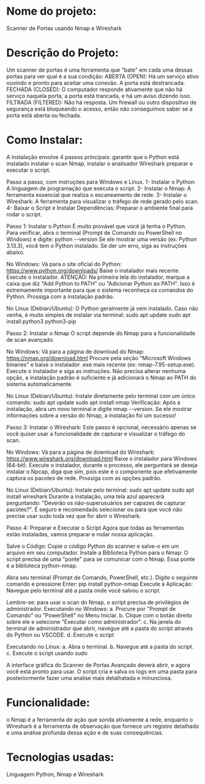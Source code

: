 # Nome do projeto:
Scanner de Portas usando Nmap e Wireshark

# Descrição do Projeto:
Um scanner de portas é uma ferramenta que "bate" em cada uma dessas portas para ver qual é a sua condição:
ABERTA (OPEN): Há um serviço ativo ouvindo e pronto para aceitar uma conexão. A porta está destrancada.
FECHADA (CLOSED): O computador responde ativamente que não há serviço naquela porta, a porta está trancada, e há um aviso dizendo isso.
FILTRADA (FILTERED): Não há resposta. Um firewall ou outro dispositivo de segurança está bloqueando o acesso, então não conseguimos saber se a porta está aberta ou fechada.

# Como Instalar:
A instalação envolve 4 passos principais:
garantir que o Python está instalado
instalar o scan Nmap, instalar o analisador Wireshark
preparar e executar o script.

Passo a passo, com instruções para Windows e Linux.
1- Instalar o Python: A linguagem de programação que executa o script.
2- Instalar o Nmap: A ferramenta essencial que realiza o escaneamento de rede.
3- Instalar o Wireshark: A ferramenta para visualizar o tráfego de rede gerado pelo scan.
4- Baixar o Script e Instalar Dependências: Preparar o ambiente final para rodar o script.

Passo 1: Instalar o Python
É muito provável que você já tenha o Python. Para verificar, abra o terminal (Prompt de Comando ou PowerShell no Windows) e digite:
python --version
Se ele mostrar uma versão (ex: Python 3.13.3),
você tem o Python instalado.
Se der um erro, siga as instruções abaixo.

No Windows:
Vá para o site oficial do Python: https://www.python.org/downloads/
Baixe o instalador mais recente.
Execute o instalador.
ATENÇÃO: Na primeira tela do instalador, marque a caixa que diz "Add Python to PATH" ou "Adicionar Python ao PATH".
Isso é extremamente importante para que o sistema reconheça os comandos do Python.
Prossiga com a instalação padrão.

No Linux (Debian/Ubuntu):
O Python geralmente já vem instalado. Caso não venha, é muito simples de instalar via terminal:
sudo apt update
sudo apt install python3 python3-pip

Passo 2: Instalar o Nmap
O script depende do Nmap para a funcionalidade de scan avançado.

No Windows:
Vá para a página de download do Nmap: https://nmap.org/download.html
Procure pela seção "Microsoft Windows binaries" e baixe o instalador .exe mais recente (ex: nmap-7.95-setup.exe).
Execute o instalador e siga as instruções.
Não precisa alterar nenhuma opção, a instalação padrão é suficiente e já adicionará o Nmap ao PATH do sistema automaticamente.

No Linux (Debian/Ubuntu):
Instale diretamente pelo terminal com um único comando:
sudo apt update
sudo apt install nmap
Verificação: Após a instalação, abra um novo terminal e digite nmap --version.
Se ele mostrar informações sobre a versão do Nmap, a instalação foi um sucesso!

Passo 3: Instalar o Wireshark:
Este passo é opcional, necessário apenas se você quiser usar a funcionalidade de capturar e visualizar o tráfego do scan.

No Windows:
Vá para a página de download do Wireshark: https://www.wireshark.org/download.html
Baixe o instalador para Windows (64-bit).
Execute o instalador, durante o processo, ele perguntará se deseja instalar o Npcap, diga que sim, pois este é o componente que efetivamente captura os pacotes de rede.
Prossiga com as opções padrão.

No Linux (Debian/Ubuntu):
Instale pelo terminal:
sudo apt update
sudo apt install wireshark
Durante a instalação, uma tela azul aparecerá perguntando: "Deverão os não-superusuários ser capazes de capturar pacotes?".
É seguro e recomendado selecionar <Sim> ou <Yes> para que você não precise usar sudo toda vez que for abrir o Wireshark.

Passo 4: Preparar e Executar o Script
Agora que todas as ferramentas estão instaladas, vamos preparar e rodar nossa aplicação.

Salve o Código: Copie o código Python do scanner e salve-o em um arquivo em seu computador.
Instale a Biblioteca Python para o Nmap: O script precisa de uma "ponte" para se comunicar com o Nmap.
Essa ponte é a biblioteca python-nmap.

Abra seu terminal (Prompt de Comando, PowerShell, etc.).
Digite o seguinte comando e pressione Enter:
pip install python-nmap
Execute a Aplicação:
Navegue pelo terminal até a pasta onde você salvou o script.

Lembre-se: para usar o scan do Nmap, o script precisa de privilégios de administrador.
Executando no Windows:
a. Procure por "Prompt de Comando" ou "PowerShell" no Menu Iniciar.
b. Clique com o botão direito sobre ele e selecione "Executar como administrador".
c. Na janela do terminal de administrador que abrir, navegue até a pasta do script através do Python ou VSCODE.
d. Execute o script

Executando no Linux:
a. Abra o terminal.
b. Navegue até a pasta do script.
c. Execute o script usando sudo

A interface gráfica do Scanner de Portas Avançado deverá abrir, e agora você está pronto para usar.
O script cria e salva os logs em uma pasta para posteriormente fazer uma analise mais detalhatada e minunciosa.

# Funcionalidade:
o Nmap é a ferramenta de ação que sonda ativamente a rede, enquanto o Wireshark é a ferramenta de observação que fornece um registro detalhado e uma análise profunda dessa ação e de suas consequências.

# Tecnologias usadas:
Linguagem Python, Nmap e Wireshark
